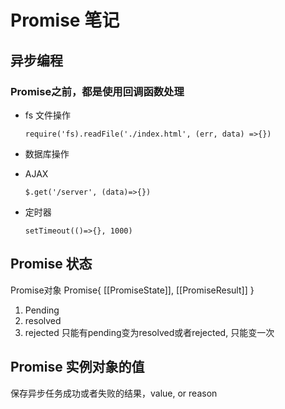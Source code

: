 # Promise 笔记

## 异步编程
### Promise之前，都是使用回调函数处理
* fs 文件操作
    ```
    require('fs).readFile('./index.html', (err, data) =>{})
    ```
* 数据库操作

* AJAX
    ```
    $.get('/server', (data)=>{})
    ```
* 定时器
    ```
    setTimeout(()=>{}, 1000)
    ```

## Promise 状态
Promise对象
  Promise{
      [[PromiseState]],
      [[PromiseResult]]
  }
1. Pending
2. resolved
3. rejected
 只能有pending变为resolved或者rejected, 只能变一次

  
## Promise 实例对象的值
保存异步任务成功或者失败的结果，value, or reason